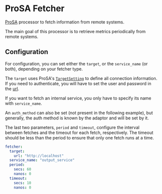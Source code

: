 # ProSA Fetcher

[ProSA](https://github.com/worldline/ProSA) processor to fetch information from remote systems.

The main goal of this processor is to retrieve metrics periodically from remote systems.

## Configuration

For configuration, you can set either the `target`, or the `service_name` (or both), depending on your fetcher type.

The `target` uses ProSA's [`TargetSetting`](https://docs.rs/prosa/latest/prosa/io/stream/struct.TargetSetting.html) to define all connection information.
If you need to authenticate, you will have to set the user and password in the [url](https://docs.rs/url/latest/url/struct.Url.html#method.password).

If you want to fetch an internal service, you only have to specify its name with `service_name`.

An `auth_method` can also be set (not present in the following example), but generally, the auth method is known by the adaptor and will be set by it.

The last two parameters, `period` and `timeout`, configure the interval between fetches and the timeout for each fetch, respectively.
The timeout should be less than the period to ensure that only one fetch runs at a time.

```yaml
fetcher:
  target:
    url: "http://localhost"
  service_name: "output_service"
  period:
    secs: 60
    nanos: 0
  timeout:
    secs: 10
    nanos: 0
```
